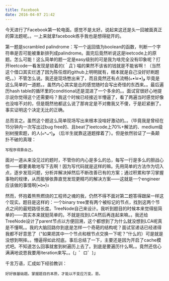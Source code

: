 ```yaml
---
title: Facebook
date: 2016-04-07 21:42
---
```


今天进行了Facebook第一轮电面。感觉不是太好。说起来这还是头一回被面真正的算法题呢。。一上来就拿facebook练手我也是想得挺开的。

第一题是scrambled palindrome：写一个返回值为boolean的函数，判断一个字符串是否可能被重新排列成palindrome。面完后竟然听说这是leetcode上的原题。怎么可能！这么简单的题一定是easy级别的可是我为啥完全没有印象呢？打开leetcode一看发现是锁着的(｀Д´) 喵的果然不该省的钱就是不能省啊！（当然这个借口其实烂透了因为陈任煜的github上明明就有，根本就是自己没好好刷题吧。。）不管怎么说。我还是现场憋出来了，而且竟然还有点流畅(๑•̀ㅂ•́)و 毕竟是这么简单的一道题。。虽然内心其实是怂的感觉随时会写出奇怪的东西来。。最后遍历hash table的循环里的conditional还是混进了一个多余的。。面试官很好心地提示说你觉得这个还需要吗？我这个时候已经接近半懵逼了，看了两遍当时感觉好像也没啥不对的，但是既然他都这么说了那肯定是不对撒我又不傻，于是赶紧删了。事实证明这个决定无比的正确。

总而言之。虽然这个题这么简单现场写出来根本没啥好激动的。。（毕竟我是曾经在15分钟内一次写出过bug free的、且beat了leetcode上70%+解法的、medium级别树搜索题，的人(๑˃ᴗ˂)و （后半生就靠这道题撑着了）。但是依然验证了一条颠扑不破的真理：

```
写程序得靠自己。

```
面对一道从来没见过的题时，不管你的内心是多么的怂，每写一行是多么的胆战心惊——都要勇敢地写下去啊！因为写代码就是这样的嘛。先用简单的方法作为切入点，逐步发现问题，分析并解决掉然后不断改善已有的方案；通过积累和学习掌握事物的规律，从而能够依靠直觉发现更精巧的解决方案——这就是一个engineer应该做的事情啊(•̀o•́)ง 

然而，怀抱着熊熊燃烧的工程师之魂的我，仍然不得不面对第二题答得跟屎一样这个现实。题目是这样的：一个binary tree里有两个被标记的节点，找到这两个节点之间的最短路径长度。TreeNode自己来设计。我听到题目的时候本来觉得挺简单的——其实本来就挺简单的。不就是找到LCA然后再连起来嘛。。我还给TreeNode设计了parent节点以方便回溯，这个都想到了为什么就没想到LCA呢真是不懂啊。。我的大脑回路你到底是怎样一个奇葩的结构呢？面试官递话已经递得我都不好意思了（“如果把其中一个节点和根节点交换一下呢？”什么的）可是就是没想到啊摔。。懵逼得如此彻底。事后总结了一下，主要还是因为开启了cache模式吧。不知道怎么回事就套到树遍历上去了。到底是要遍历什么啊。。竟然还信心满满地说恩我要用iteration来写。。(」゜ロ゜)」

千言万语，汇成如下经验教训：

```
好好做基础题。掌握题目的本质，才能以不变应万变。恩。

```